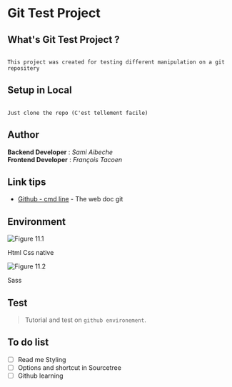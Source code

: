 # Git Test Project

## What's Git Test Project ?

```

This project was created for testing different manipulation on a git repositery

```


## Setup in Local

```

Just clone the repo (C'est tellement facile)

```

## Author 

**Backend Developer**   : *Sami Aibeche*<br/>
**Frontend Developer**  : *François Tacoen*


## Link tips

* [Github - cmd line](https://gist.github.com/aquelito/8596717) - The web doc git


## Environment
        
![Figure 11.1][1]

[1]: https://www.carlisleccw.com/_images/double-arrow-right.png
Html Css native

![Figure 11.2][2]

[2]: https://www.carlisleccw.com/_images/double-arrow-right.png
Sass

## Test

> Tutorial and test on `github environement`.

## To do list

- [ ] Read me Styling
- [ ] Options and shortcut in Sourcetree
- [ ] Github learning
